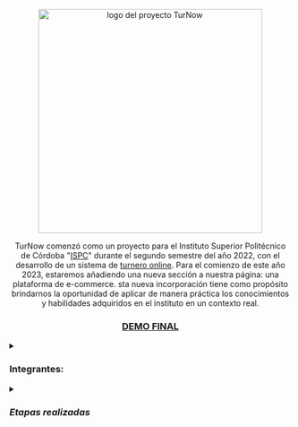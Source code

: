 <p align="center">
  <img width="400" alt= "logo del proyecto TurNow" src=https://user-images.githubusercontent.com/96992783/232926965-98cc1b9a-2bee-419c-b618-ffb7c16601fe.png>
</p>

<p align="center">
  TurNow comenzó como un proyecto para el Instituto Superior Politécnico de Córdoba "<a href="https://www.ispc.edu.ar/">ISPC</a>" durante el segundo semestre del año 2022,
  con el desarrollo de un sistema de <a href="https://github.com/TEAM-ISPC/Proyecto-Integrador-Full-Stack.git">turnero online</a>.  
  Para el comienzo de este año 2023, estaremos añadiendo una nueva sección a nuestra página: una plataforma de e-commerce. 
  sta nueva incorporación tiene como propósito brindarnos la oportunidad de aplicar de manera práctica los conocimientos y 
  habilidades adquiridos en el instituto en un contexto real.
</p>

 <h3 align="center"><a href = "https://drive.google.com/drive/folders/1hKpAot0eIbenEPAJK0tKE-QfhRHYhih7?usp=sharing">DEMO FINAL</a></h3>

  <details> 
  <summary><H3>Integrantes:</H3></summary>
  <ul>
  <li><a href="https://github.com/solefanjbj">Maria Soledad Caro</a>  
  <li><a href="https://github.com/agustinrios263">Agustin Rios</a>
  <li><a href="https://github.com/GiulianaDeEt">Giuliana Dealbera Etchechoury</a></li>
  <li><a href="https://github.com/deboraaltamira">Débora Altamira</a> <i>(decidió no continuar)</i> 
  <li><a href="https://github.com/memaluna">Emanuel Luna</a> <i>(no continuó por motivos personales)</i>
  <li><a href="https://github.com/exequiel2k">Exequiel Diaz</a> <i>(no continuó por motivos personales)</i>
  <li><a href="https://github.com/juanpisoni">Juan Pisoni</a> <i>(decidió no continuar)</i>
  <li><a href="https://github.com/LucasJuarez3416">Lucas Juárez </a><i>(no continuó por motivos personales)
  <li>Marina Victoria Sanchez <i>(se decidió que no continuaría en el proyecto debido a dificultades para adaptarse)</i>
  </ul>
  </details>
  
  <details>
  <summary><H3>Etapas realizadas</H3></summary>
  <H4><i>SPRINT 0.</i></H4>
  <ul>
  <li>Agregar Issues como Historia de Usuarios, respetando la nomenclatura sugerida. </li>
  <li>Crear Milestone por Sprints. </li>
  <li>Crear Wiki con registro de ceremonias por SPRINT (daily, review,retrospective) y novedades del equipo. </li>
  <li>Completar e incluir la documentación IEEE830 con la nueva parte e-commerce. </li>
  <li>Crear tablero kanban (Product Backlog, ToDo, In process, Finished). </li>
  <li>Crear diagramas casos de uso. </li>
  <li>Crear diagramas de clase. </li>
  <li>Mejorar el modelo de datos lógico en base a los nuevos requerimientos (e-commerce). </li>
  <li>Revisar la estructura web semátntica, responsive (RWD). </li>
  </ul>
  
  <H4><i>SPRINT 1.</i></H4>
  <ul>
  <li>Mantener actualizado el flujo de las Issues. </li>
  <li>Crear SPA con módulos, componentes y routin en Angular. </li>
  <li>Implementar las clases en Python en base al diagrama de clases. </li>
  <li>Diseñar un script legile de la base de datos en MySQL</li>
  <li>Corregir, si es necesario, el diagramas casos de uso</li>
  <li>Corregir, si es necesario, el diagramas de clases</li>
  <li>Corregir, si es necesario, el diagramas de entidad-relación</li>
  <li>Corregir, si es necesario, el modelo relacional.</li>
  <li>Realizar las tablas actualizadas de la normalización.</li>
  </ul>

  <H4><i>SPRINT 2.</i></H4>
  <ul>
  <li>Crear servicios que consuman un API Rest de prueba. </li>
  <li>Inyectar a los componentes los correspondientes servicios a fin de que puedas acceder a los datos y mostrarlos por pantalla. </li>
  <li>Incorporar la programación reactiva mediante observables para la comunicación entre servicios y componentes. </li>
  <li>Establecer el modelo de base de datos del primer sprint en Django usando clases.</li>
  <li>Establecer el sistema de usuarios en Django-Admin (registro, login y roles).</li>
  <li>Crear un ABM de productos/servicios utilizando el panel de control de Django.</li>
  </ul>

  <H4><i>SPRINT 3.</i></H4>
  <ul>
  <li>Incorporar formularios reactivos de registro y login para la autenticación. </li>
  <li>Incorporar formularios para la manipulación (alta) de servicios/productos/suscripción. </li>
  <li>Conexión del front end con el back end para el registro e inicio de sesión. </li>
  <li>Conexión del front end con el back end para almacenar los datos de los productos/servicios y detalles de producto/servicio en la DB a través del modelo en Django.</li>
  <li>Crear registro y login de usuario desde el back end.</li>
  <li>Alta de al menos 3 productos/servicios/suscripción.</li>
  <li>Crear un dashboard con módulos planteados en la maquetación del front end.</li>    
  </ul>

   <H4><i>SPRINT 4.</i></H4>
  <ul>
  <li>Crear un tablero de control para usuarios. </li>
    <ul>
      <li>Mostrar catálogo con mínimo 3 productos</li>
      <li>Seleccionar para comprar</li>
      <li>Simular pagon con API Mercado Pago</li>
    </ul>
  <li>Crear un tablero de control administrador CRUD básico funcional de producto y cliente. </li>
  <li>Demo final. </li>    
  </ul>
  </details>
